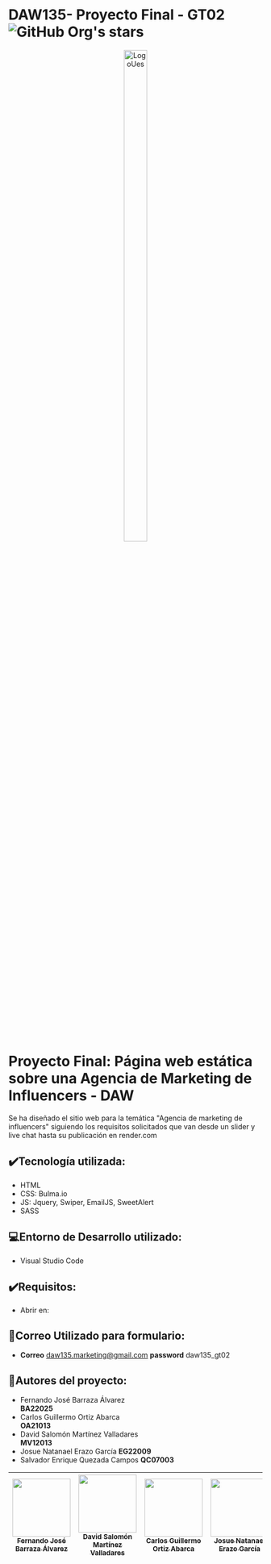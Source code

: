 # DAW135- Proyecto Final - GT02 ![GitHub Org's stars](https://img.shields.io/github/stars/MinunGR?style=social)
<p align="center">
  <img src="https://upload.wikimedia.org/wikipedia/commons/thumb/f/fa/Escudo_de_la_Universidad_de_El_Salvador.svg/1200px-Escudo_de_la_Universidad_de_El_Salvador.svg.png" alt="LogoUes" width="30%" height="50%">
</p>

# Proyecto Final:  Página web estática sobre una Agencia de Marketing de Influencers - DAW
Se ha diseñado el sitio web para la temática "Agencia de marketing de influencers" siguiendo los requisitos solicitados que van desde un slider  y live chat hasta su publicación en render.com

## :heavy_check_mark:Tecnología utilizada:
- HTML
- CSS: Bulma.io
- JS: Jquery, Swiper, EmailJS, SweetAlert
- SASS

## :computer:Entorno de Desarrollo utilizado:
- Visual Studio Code

## :heavy_check_mark:Requisitos:
- Abrir en: 

## :speech_balloon:Correo Utilizado para formulario:
- **Correo** daw135.marketing@gmail.com
  **password** daw135_gt02

## :busts_in_silhouette:Autores del proyecto:
- Fernando José Barraza Álvarez  
  **BA22025**
- Carlos Guillermo Ortiz Abarca  
  **OA21013**
- David Salomón Martínez Valladares  
  **MV12013**
- Josue Natanael Erazo García
  **EG22009**
- Salvador Enrique Quezada Campos
  **QC07003**

  
| [<img src="https://avatars.githubusercontent.com/u/61745150?v=4" width=115><br><sub>Fernando José Barraza Álvarez</sub>](https://github.com/MinunGR) | [<img src="https://avatars.githubusercontent.com/u/57274941?v=4" width=115><br><sub>David Salomón Martínez Valladares</sub>](https://github.com/DavidSalomonDev) | [<img src="https://avatars.githubusercontent.com/u/145523801?v=4" width=115><br><sub>Carlos Guillermo Ortiz Abarca</sub>](https://github.com/Carlos-Otz)| [<img src="https://avatars.githubusercontent.com/u/72239850?v=4" width=115><br><sub>Josue Natanael Erazo García</sub>](https://github.com/josueerazo) | [<img src="https://avatars.githubusercontent.com/u/135405797?v=4" width=115><br><sub>Salvador Enrique Quezada Campos</sub>](https://github.com/kike688)
| :---: | :---: | :---: | :---: | :---: 
